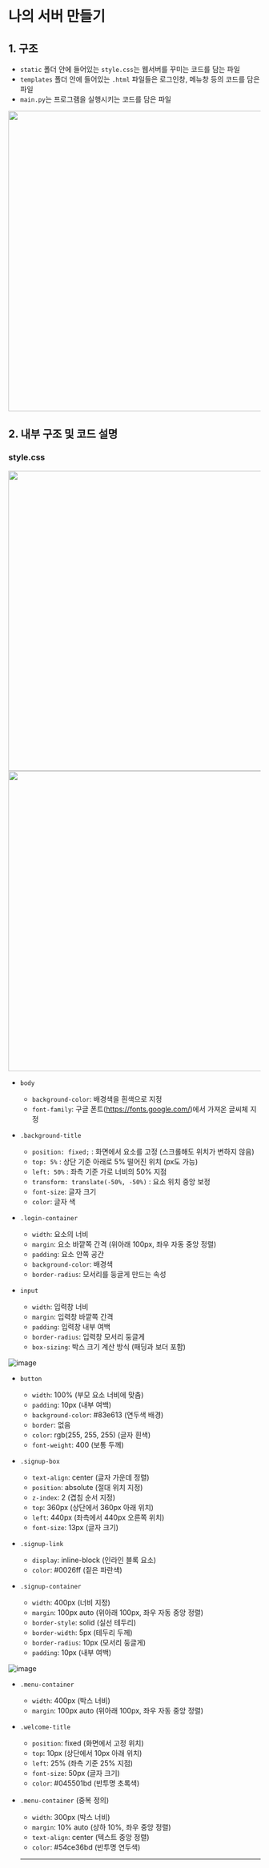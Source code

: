 # 나의 서버 만들기

## 1. 구조
- `static` 폴더 안에 들어있는 `style.css`는 웹서버를 꾸미는 코드를 담는 파일  
- `templates` 폴더 안에 들어있는 `.html` 파일들은 로그인창, 메뉴창 등의 코드를 담은 파일  
- `main.py`는 프로그램을 실행시키는 코드를 담은 파일  

<img src="https://github.com/user-attachments/assets/ba56ab40-54e1-4681-ae96-bb55227fb8c2" width="600" />

## 2. 내부 구조 및 코드 설명

### style.css

<img src="https://github.com/user-attachments/assets/c8c23494-e1cc-4314-8716-4d36e0ed4017" width="600" />  
<img src="https://github.com/user-attachments/assets/c15fae24-dc38-41ba-9bca-6a7948620243" width="600" />

- `body`  
  - `background-color`: 배경색을 흰색으로 지정  
  - `font-family`: 구글 폰트(https://fonts.google.com/)에서 가져온 글씨체 지정  

- `.background-title`  
  - `position: fixed;` : 화면에서 요소를 고정 (스크롤해도 위치가 변하지 않음)  
  - `top: 5%` : 상단 기준 아래로 5% 떨어진 위치 (px도 가능)  
  - `left: 50%` : 좌측 기준 가로 너비의 50% 지점  
  - `transform: translate(-50%, -50%)` : 요소 위치 중앙 보정  
  - `font-size`: 글자 크기  
  - `color`: 글자 색  

- `.login-container`  
  - `width`: 요소의 너비  
  - `margin`: 요소 바깥쪽 간격 (위아래 100px, 좌우 자동 중앙 정렬)  
  - `padding`: 요소 안쪽 공간  
  - `background-color`: 배경색  
  - `border-radius`: 모서리를 둥글게 만드는 속성  

- `input`  
  - `width`: 입력창 너비  
  - `margin`: 입력창 바깥쪽 간격  
  - `padding`: 입력창 내부 여백  
  - `border-radius`: 입력창 모서리 둥글게  
  - `box-sizing`: 박스 크기 계산 방식 (패딩과 보더 포함)  

![image](https://github.com/user-attachments/assets/12c98fd7-de3f-4e7d-9f90-1c75e8e583e5)

- `button`  
  - `width`: 100% (부모 요소 너비에 맞춤)  
  - `padding`: 10px (내부 여백)  
  - `background-color`: #83e613 (연두색 배경)  
  - `border`: 없음  
  - `color`: rgb(255, 255, 255) (글자 흰색)  
  - `font-weight`: 400 (보통 두께)  

- `.signup-box`  
  - `text-align`: center (글자 가운데 정렬)  
  - `position`: absolute (절대 위치 지정)  
  - `z-index`: 2 (겹침 순서 지정)  
  - `top`: 360px (상단에서 360px 아래 위치)  
  - `left`: 440px (좌측에서 440px 오른쪽 위치)  
  - `font-size`: 13px (글자 크기)  

- `.signup-link`  
  - `display`: inline-block (인라인 블록 요소)  
  - `color`: #0026ff (짙은 파란색)  

- `.signup-container`  
  - `width`: 400px (너비 지정)  
  - `margin`: 100px auto (위아래 100px, 좌우 자동 중앙 정렬)  
  - `border-style`: solid (실선 테두리)  
  - `border-width`: 5px (테두리 두께)  
  - `border-radius`: 10px (모서리 둥글게)  
  - `padding`: 10px (내부 여백)
  
![image](https://github.com/user-attachments/assets/5ce4ccd4-cba0-40c5-af18-ef2b3f57fa85)

- `.menu-container`  
  - `width`: 400px (박스 너비)  
  - `margin`: 100px auto (위아래 100px, 좌우 자동 중앙 정렬)  

- `.welcome-title`  
  - `position`: fixed (화면에서 고정 위치)  
  - `top`: 10px (상단에서 10px 아래 위치)  
  - `left`: 25% (좌측 기준 25% 지점)  
  - `font-size`: 50px (글자 크기)  
  - `color`: #045501bd (반투명 초록색)  

- `.menu-container` (중복 정의)  
  - `width`: 300px (박스 너비)  
  - `margin`: 10% auto (상하 10%, 좌우 중앙 정렬)  
  - `text-align`: center (텍스트 중앙 정렬)  
  - `color`: #54ce36bd (반투명 연두색) 

  ---
